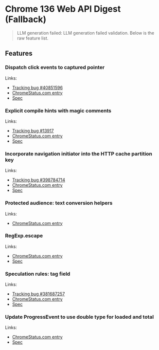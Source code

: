 # Chrome 136 Web API Digest (Fallback)
> LLM generation failed: LLM generation failed validation. Below is the raw feature list.

## Features

### Dispatch click events to captured pointer
Links:
- [Tracking bug #40851596](https://bugs.chromium.org/p/chromium/issues/detail?id=40851596)
- [ChromeStatus.com entry](https://chromestatus.com/feature/5045063816396800)
- [Spec](https://w3c.github.io/uievents/#event-type-click)

### Explicit compile hints with magic comments
Links:
- [Tracking bug #13917](https://bugs.chromium.org/p/chromium/issues/detail?id=13917)
- [ChromeStatus.com entry](https://chromestatus.com/feature/5047772830048256)
- [Spec](https://github.com/v8/v8/wiki/Design-Elements#compile-hints)

### Incorporate navigation initiator into the HTTP cache partition key
Links:
- [Tracking bug #398784714](https://bugs.chromium.org/p/chromium/issues/detail?id=398784714)
- [ChromeStatus.com entry](https://chromestatus.com/feature/5108419906535424)
- [Spec](https://httpwg.org/specs/rfc9110.html#caching)

### Protected audience: text conversion helpers
Links:
- [ChromeStatus.com entry](https://chromestatus.com/feature/5099738574602240)

### RegExp.escape
Links:
- [ChromeStatus.com entry](https://chromestatus.com/feature/5074350768316416)
- [Spec](https://tc39.es/proposal-regex-escaping/)

### Speculation rules: tag field
Links:
- [Tracking bug #381687257](https://bugs.chromium.org/p/chromium/issues/detail?id=381687257)
- [ChromeStatus.com entry](https://chromestatus.com/feature/5100969695576064)
- [Spec](https://wicg.github.io/nav-speculation/speculation-rules.html#speculation-rule-tag)

### Update ProgressEvent to use double type for loaded and total
Links:
- [ChromeStatus.com entry](https://chromestatus.com/feature/5084700244254720)
- [Spec](https://xhr.spec.whatwg.org/#interface-progressevent)